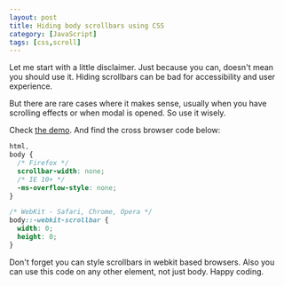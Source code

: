 ```yaml
---
layout: post
title: Hiding body scrollbars using CSS
category: [JavaScript]
tags: [css,scroll]
---
```


Let me start with a little disclaimer. Just because you can, doesn't mean you should use it. Hiding scrollbars can be bad for accessibility and user experience.

But there are rare cases where it makes sense, usually when you have scrolling effects or when modal is opened. So use it wisely.

Check [the demo](/public/demos/hide-body-scrollbars/). And find the cross browser code below:

<!--more-->

```scss
html,
body {
  /* Firefox */
  scrollbar-width: none;
  /* IE 10+ */
  -ms-overflow-style: none;
}

/* WebKit - Safari, Chrome, Opera */
body::-webkit-scrollbar {
  width: 0;
  height: 0;
}
```

Don't forget you can style scrollbars in webkit based browsers. Also you can use this code on any other element, not just body. Happy coding.
